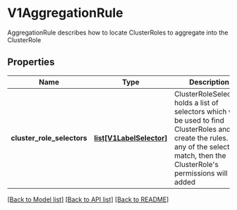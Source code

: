 # V1AggregationRule

AggregationRule describes how to locate ClusterRoles to aggregate into the ClusterRole

## Properties
Name | Type | Description | Notes
------------ | ------------- | ------------- | -------------
**cluster_role_selectors** | [**list[V1LabelSelector]**](V1LabelSelector.md) | ClusterRoleSelectors holds a list of selectors which will be used to find ClusterRoles and create the rules. If any of the selectors match, then the ClusterRole&#39;s permissions will be added | [optional] 

[[Back to Model list]](../README.md#documentation-for-models) [[Back to API list]](../README.md#documentation-for-api-endpoints) [[Back to README]](../README.md)


